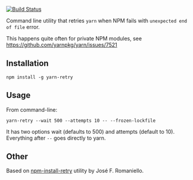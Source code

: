 [![Build Status](https://travis-ci.org/artemv/yarn-retry.svg?branch=master)](https://travis-ci.org/artemv/yarn-retry)

Command line utility that retries  `yarn` when NPM fails with `unexpected end of file` error.

This happens quite often for private NPM modules, see https://github.com/yarnpkg/yarn/issues/7521

## Installation

	npm install -g yarn-retry

## Usage

From command-line:

	yarn-retry --wait 500 --attempts 10 -- --frozen-lockfile

It has two options wait (defaults to 500) and attempts (default to 10). Everything after `--` goes directly to yarn.

## Other
Based on [npm-install-retry](https://github.com/jfromaniello/npm-install-retry) utility by José F. Romaniello.
